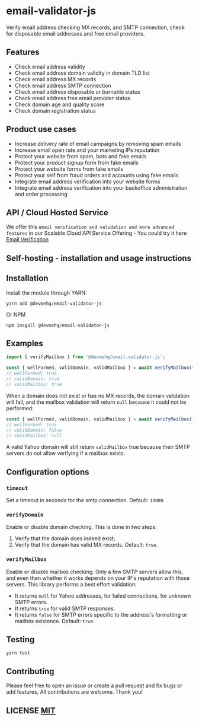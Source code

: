 # email-validator-js

Verify email address checking MX records, and SMTP connection, check for disposable email addresses and free email providers.

## Features
- Check email address validity
- Check email address domain validity in domain TLD list
- Check email address MX records
- Check email address SMTP connection
- Check email address disposable or burnable status
- Check email address free email provider status
- Check domain age and quality score
- Check domain registration status

## Product use cases
- Increase delivery rate of email campaigns by removing spam emails
- Increase email open rate and your marketing IPs reputation
- Protect your website from spam, bots and fake emails
- Protect your product signup form from fake emails
- Protect your website forms from fake emails
- Protect your self from fraud orders and accounts using fake emails
- Integrate email address verification into your website forms
- Integrate email address verification into your backoffice administration and order processing


## API / Cloud Hosted Service
We offer this `email verification and validation and more advanced features` in our Scalable Cloud API Service Offering - You could try it here [Email Verification](https://dev.me/products/email)


## Self-hosting - installation and usage instructions

## Installation
Install the module through YARN:
```yarn
yarn add @devmehq/email-validator-js
```
Or NPM
```npm
npm insgall @devmehq/email-validator-js
```

## Examples
```javascript
import { verifyMailbox } from '@devmehq/email-validator-js';

const { wellFormed, validDomain, validMailbox } = await verifyMailbox({ mailbox: 'foo@email.com'});
// wellFormed: true
// validDomain: true
// validMailbox: true
```

When a domain does not exist or has no MX records, the domain validation will fail, and the mailbox validation will return `null` because it could not be performed:

```javascript
const { wellFormed, validDomain, validMailbox } = await verifyMailbox({ mailbox: 'foo@bad-domain.com'});
// wellFormed: true
// validDomain: false
// validMailbox: null
```

A valid Yahoo domain will still return `validMailbox` true because their SMTP servers do not allow verifying if a mailbox exists.

## Configuration options
### `timeout`
Set a timeout in seconds for the smtp connection. Default: `10000`.
### `verifyDomain`
Enable or disable domain checking. This is done in two steps:
1. Verify that the domain does indeed exist;
2. Verify that the domain has valid MX records.
Default: `true`.
### `verifyMailbox`
Enable or disable mailbox checking. Only a few SMTP servers allow this, and even then whether it works depends on your IP's reputation with those servers. This library performs a best effort validation:
* It returns `null` for Yahoo addresses, for failed connections, for unknown SMTP errors.
* It returns `true` for valid SMTP responses.
* It returns `false` for SMTP errors specific to the address's formatting or mailbox existence.
Default: `true`.


## Testing
```shell
yarn test
```

## Contributing
Please feel free to open an issue or create a pull request and fix bugs or add features, All contributions are welcome. Thank you!

## LICENSE [MIT](LICENSE.md)

